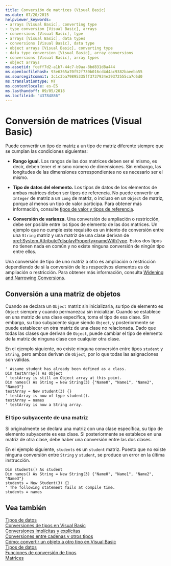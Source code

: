 ```yaml
---
title: Conversión de matrices (Visual Basic)
ms.date: 07/20/2015
helpviewer_keywords:
- arrays [Visual Basic], converting type
- type conversion [Visual Basic], arrays
- conversions [Visual Basic], type
- arrays [Visual Basic], data types
- conversions [Visual Basic], data type
- object arrays [Visual Basic], converting type
- data type conversion [Visual Basic], array conversions
- conversions [Visual Basic], array types
- object arrays
ms.assetid: fceff7d2-a1b7-44c7-b9aa-8bd831d8a444
ms.openlocfilehash: 93e6365a70f52f730b016cd4d4ac9382baeeba55
ms.sourcegitcommit: 3c1c3ba79895335ff3737934e39372555ca7d6d0
ms.translationtype: MT
ms.contentlocale: es-ES
ms.lasthandoff: 09/05/2018
ms.locfileid: "43784886"
---
```

# <a name="array-conversions-visual-basic"></a>Conversión de matrices (Visual Basic)
Puede convertir un tipo de matriz a un tipo de matriz diferente siempre que se cumplan las condiciones siguientes:  
  
-   **Rango igual.** Los rangos de las dos matrices deben ser el mismo, es decir, deben tener el mismo número de dimensiones. Sin embargo, las longitudes de las dimensiones correspondientes no es necesario ser el mismo.  
  
-   **Tipo de datos del elemento.** Los tipos de datos de los elementos de ambas matrices deben ser tipos de referencia. No puede convertir un `Integer` de matriz a un `Long` de matriz, o incluso en un `Object` de matriz, porque al menos un tipo de valor participa. Para obtener más información, consulte [tipos de valor y tipos de referencia](../../../../visual-basic/programming-guide/language-features/data-types/value-types-and-reference-types.md).  
  
-   **Conversión de varianza.** Una conversión de ampliación o restricción, debe ser posible entre los tipos de elemento de las dos matrices. Un ejemplo que no cumple este requisito es un intento de conversión entre una `String` matriz y una matriz de una clase derivan de <xref:System.Attribute?displayProperty=nameWithType>. Estos dos tipos no tienen nada en común y no existe ninguna conversión de ningún tipo entre ellos.  
  
 Una conversión de tipo de uno matriz a otro es ampliación o restricción dependiendo de si la conversión de los respectivos elementos es de ampliación o restricción. Para obtener más información, consulta [Widening and Narrowing Conversions](../../../../visual-basic/programming-guide/language-features/data-types/widening-and-narrowing-conversions.md).  
  
## <a name="conversion-to-an-object-array"></a>Conversión a una matriz de objetos  
 Cuando se declara un `Object` matriz sin inicializarla, su tipo de elemento es `Object` siempre y cuando permanezca sin inicializar. Cuando se establece en una matriz de una clase específica, toma el tipo de esa clase. Sin embargo, su tipo subyacente sigue siendo `Object`, y posteriormente se puede establecer en otra matriz de una clase no relacionada. Dado que todas las clases que derivan de `Object`, puede cambiar el tipo de elemento de la matriz de ninguna clase con cualquier otra clase.  
  
 En el ejemplo siguiente, no existe ninguna conversión entre tipos `student` y `String`, pero ambos derivan de `Object`, por lo que todas las asignaciones son válidas.  
  
```  
' Assume student has already been defined as a class.  
Dim testArray() As Object  
' testArray is still an Object array at this point.  
Dim names() As String = New String(3) {"Name0", "Name1", "Name2", "Name3"}  
testArray = New student(3) {}  
' testArray is now of type student().  
testArray = names  
' testArray is now a String array.  
```  
  
### <a name="underlying-type-of-an-array"></a>El tipo subyacente de una matriz  
 Si originalmente se declara una matriz con una clase específica, su tipo de elemento subyacente es esa clase. Si posteriormente se establece en una matriz de otra clase, debe haber una conversión entre las dos clases.  
  
 En el ejemplo siguiente, `students` es un `student` matriz. Puesto que no existe ninguna conversión entre `String` y `student`, se produce un error en la última instrucción.  
  
```  
Dim students() As student  
Dim names() As String = New String(3) {"Name0", "Name1", "Name2", "Name3"}  
students = New Student(3) {}  
' The following statement fails at compile time.  
students = names  
```  
  
## <a name="see-also"></a>Vea también  
 [Tipos de datos](../../../../visual-basic/programming-guide/language-features/data-types/index.md)  
 [Conversiones de tipos en Visual Basic](../../../../visual-basic/programming-guide/language-features/data-types/type-conversions.md)  
 [Conversiones implícitas y explícitas](../../../../visual-basic/programming-guide/language-features/data-types/implicit-and-explicit-conversions.md)  
 [Conversiones entre cadenas y otros tipos](../../../../visual-basic/programming-guide/language-features/data-types/conversions-between-strings-and-other-types.md)  
 [Cómo: convertir un objeto a otro tipo en Visual Basic](../../../../visual-basic/programming-guide/language-features/data-types/how-to-convert-an-object-to-another-type.md)  
 [Tipos de datos](../../../../visual-basic/language-reference/data-types/index.md)  
 [Funciones de conversión de tipos](../../../../visual-basic/language-reference/functions/type-conversion-functions.md)  
 [Matrices](../../../../visual-basic/programming-guide/language-features/arrays/index.md)
